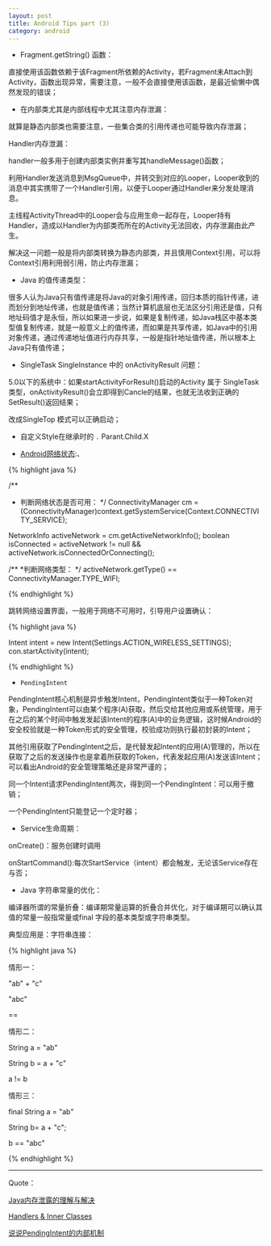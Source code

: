 ```yaml
---
layout: post
title: Android Tips part (3)
category: android
---
```


*  Fragment.getString() 函数：

直接使用该函数依赖于该Fragment所依赖的Activity，若Fragment未Attach到Activity，函数出现异常，需要注意，一般不会直接使用该函数，是最近偷懒中偶然发现的错误；

*    在内部类尤其是内部线程中尤其注意内存泄漏：

就算是静态内部类也需要注意，一些集合类的引用传递也可能导致内存泄漏；

Handler内存泄漏：

handler一般多用于创建内部类实例并重写其handleMessage()函数；

利用Handler发送消息到MsgQueue中，并转交到对应的Looper，Looper收到的消息中其实携带了一个Handler引用，以便于Looper通过Handler来分发处理消息。

主线程ActivityThread中的Looper会与应用生命一起存在，Looper持有Handler，造成以Handler为内部类而所在的Activity无法回收，内存泄漏由此产生。

解决这一问题一般是将内部类转换为静态内部类，并且慎用Context引用，可以将Context引用利用弱引用，防止内存泄漏；


*  Java 的值传递类型：

很多人认为Java只有值传递是将Java的对象引用传递，回归本质的指针传递，进而划分到地址传递，也就是值传递；当然计算机底层也无法区分引用还是值，只有地址码值才是永恒，所以如果进一步说，如果是复制传递，如Java栈区中基本类型值复制传递，就是一般意义上的值传递，而如果是共享传递，如Java中的引用对象传递，通过传递地址值进行内存共享，一般是指针地址值传递，所以根本上Java只有值传递；

*   SingleTask SingleInstance 中的 onActivityResult 问题：

5.0以下的系统中：如果startActivityForResult()启动的Activity 属于 SingleTask类型，onActivityResult()会立即得到Cancle的结果，也就无法收到正确的SetResult()返回结果；

改成SingleTop 模式可以正确启动；



*  自定义Style在继承时的 `.` Parant.Child.X


*   [Android网络状态](http://developer.android.com/training/monitoring-device-state/connectivity-monitoring.html#DetermineConnection):、

{% highlight java %}

/**
* 判断网络状态是否可用：
*/
ConnectivityManager cm =
        (ConnectivityManager)context.getSystemService(Context.CONNECTIVITY_SERVICE);
  
NetworkInfo activeNetwork = cm.getActiveNetworkInfo();
boolean isConnected = activeNetwork != null &&
                      activeNetwork.isConnectedOrConnecting();

/**
*判断网络类型：
*/
activeNetwork.getType() == ConnectivityManager.TYPE_WIFI;

{%  endhighlight %}

跳转网络设置界面，一般用于网络不可用时，引导用户设置确认：

{% highlight java %}


Intent intent = new Intent(Settings.ACTION_WIRELESS_SETTINGS);  
                con.startActivity(intent);  

{%  endhighlight %}

*   `PendingIntent`

PendingIntent核心机制是异步触发Intent，PendingIntent类似于一种Token对象，PendingIntent可以由某个程序(A)获取，然后交给其他应用或系统管理，用于在之后的某个时间中触发发起该Intent的程序(A)中的业务逻辑，这时候Android的安全校验就是一种Token形式的安全管理，校验成功则执行最初封装的Intent；

其他引用获取了PendingIntent之后，是代替发起Intent的应用(A)管理的，所以在获取了之后的发送操作也是拿着所获取的Token，代表发起应用(A)发送该Intent；可以看出Android的安全管理策略还是非常严谨的；

同一个Intent请求PendingIntent两次，得到同一个PendingIntent：可以用于撤销；

一个PendingIntent只能登记一个定时器；


*   Service生命周期：

onCreate()：服务创建时调用

onStartCommand():每次StartService（intent）都会触发，无论该Service存在与否；


*   Java 字符串常量的优化：

编译器所谓的常量折叠：编译期常量运算的折叠合并优化，对于编译期可以确认其值的常量一般指常量或final 字段的基本类型或字符串类型。

典型应用是：字符串连接：

{% highlight java %}

情形一：

"ab" + "c"

"abc"

==

情形二：

String a = "ab"

String b = a + "c"

a != b

情形三：

final String a = "ab"

String b= a + "c"; 

b == "abc"

{%  endhighlight %}


---

Quote：

[Java内存泄露的理解与解决 ](http://www.blogjava.net/zh-weir/archive/2011/02/23/345007.html)

[Handlers & Inner Classes](http://www.androiddesignpatterns.com/2013/01/inner-class-handler-memory-leak.html)


[说说PendingIntent的内部机制](http://my.oschina.net/youranhongcha/blog/196933)